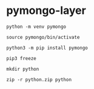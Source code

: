 # pymongo-layer

```
python -m venv pymongo
```

```
source pymongo/bin/activate
```

```
python3 -m pip install pymongo
```

```
pip3 freeze
```

```
mkdir python
```

```
zip -r python.zip python
```
